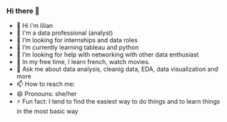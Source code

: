 ### Hi there 👋

- 🔭 Hi i'm lilian
- 🌱 I'm a data professional (analyst)
- 👯 I’m looking for internships and data roles
- 🌱 I’m currently learning tableau and python
- 🤔 I’m looking for help with networking with other data enthusiast
- 💞️ In my free time, I learn french, watch movies.
- 💬 Ask me about data analysis, cleanig data, EDA, data visualization and more
- 📫 How to reach me: 
- 😄 Pronouns: she/her
- ⚡ Fun fact: I tend to find the easiest way to do things and to learn things in the most basic way

